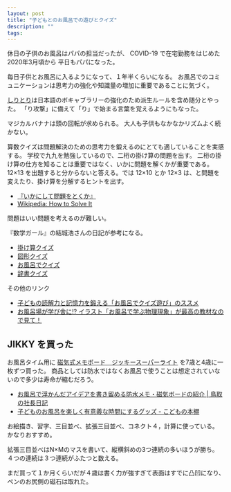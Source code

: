 ```yaml
---
layout: post
title: "子どもとのお風呂での遊びとクイズ"
description: ""
tags: 
---
```

休日の子供のお風呂はパパの担当だったが、
COVID-19 で在宅勤務をはじめた2020年3月頃から
平日もパパになった。

毎日子供とお風呂に入るようになって、１年半くらいになる。
お風呂でのコミュニケーションは思考力の強化や知識量の増加に重要であることに気づく。

[しりとり](https://w.wiki/4Gu8)は日本語のボキャブラリーの強化のため派生ルールを含め随分とやった。
「り攻撃」に備えて「り」で始まる言葉を覚えるようにもなった。

マジカルバナナは頭の回転が求められる。
大人も子供もなかなかリズムよく続かない。

算数クイズは問題解決のための思考力を鍛えるのにとても適していることを実感する。
学校で九九を勉強しているので、二桁の掛け算の問題を出す。
二桁の掛け算の仕方を知ることは重要ではなく、いかに問題を解くかが重要である。
12×13 を出題すると分からないと答える。では 12×10 とか 12×3 は、と問題を変えたり、掛け算を分解するヒントを出す。

* [『いかにして問題をとくか』](https://www.amazon.co.jp/dp/4621045938)
* [Wikipedia: How to Solve It](https://en.wikipedia.org/wiki/How_to_Solve_It)

問題はいい問題を考えるのが難しい。

『数学ガール』の結城浩さんの日記が参考になる。

* [掛け算クイズ](https://www.hyuki.com/dig/kakezan.html)
* [図形クイズ](https://www.hyuki.com/dig/zukei.html)
* [お風呂でクイズ](https://www.hyuki.com/dig/imaginary.html)
* [辞書クイズ](https://www.hyuki.com/dig/dicquiz.html)

その他のリンク

* [子どもの読解力と記憶力を鍛える「お風呂でクイズ遊び」のススメ](https://note.com/ma_navi/n/n81a7de78e621)
* [お風呂場が学び舎に!? イラスト「お風呂で学ぶ物理現象」が最高の教材なので見て！](https://www.buzzfeed.com/jp/annekuninaka/learning-and-enjoying-1)


## JIKKY を買った

お風呂タイム用に
[磁気式メモボード　ジッキースーパーライト](https://www.pilot.co.jp/products/stationery/board/jikky/superlight/)
を7歳と4歳に一枚ずつ買った。
商品としては防水ではなくお風呂で使うことは想定されていないので多少は寿命が縮むだろう。

* [お風呂で浮かんだアイデアを書き留める防水メモ・磁気ボードの紹介 \| 鳥取の社長日記](http://blog.livedoor.jp/remsy/archives/52021904.html)
* [子どものお風呂を楽しく有意義な時間にするグッズ - こどもの本棚](https://child-bookshelf.com/bathgoods/)

お絵描き、習字、三目並べ、拡張三目並べ、コネクト４，計算に使っている。
かなりおすすめ。

拡張三目並べはN×Mのマスを書いて、縦横斜めの3つ連続の多いほうが勝ち。
４つの連続は３つ連続がふたつと数える。

まだ買って１か月くらいだが４歳は書く力が強すぎて表面はすでに凸凹になり、ペンのお尻側の磁石は取れた。
